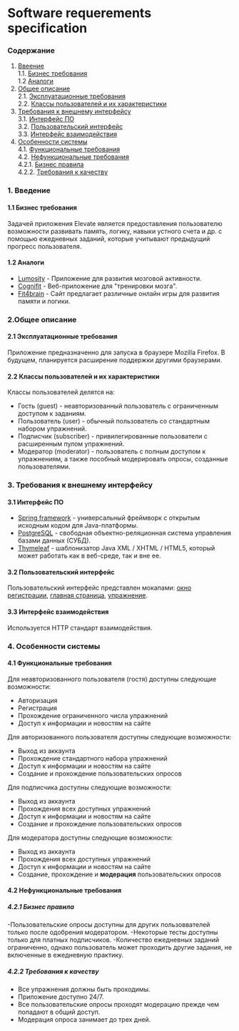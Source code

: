 # Software requerements specification
### Содержание
1. [Ввеение](#1) <br>
  1.1. [Бизнес требования](#1.1) <br>
  1.2 [Аналоги](#1.2) <br>
2. [Общее описание](#2) <br>
  2.1. [Эксплуатационные требования](#2.1) <br>
  2.2. [Классы пользователей и их характеристики](#2.2) <br>
3. [Требования к внешнему интерфейсу](#3) <br>
  3.1. [Интерфейс ПО](#3.1) <br>
  3.2. [Пользовательский интерфейс](#3.2) <br>
  3.3. [Интерфейс взаимодействия](#3.3) <br>
4. [Особенности системы](#4) <br>
  4.1. [Функциональные требования](#4.1) <br>
  4.2. [Нефункциональные требования](#4.2) <br>
     4.2.1. [Бизнес правила](#4.2.1) <br>
     4.2.2. [Требования к качеству](#4.2.2) <br>

### 1. Введение
#### 1.1 Бизнес требования
Задачей приложения Elevate является предоставления пользователю возможности развивать память, логику, навыки устного счета и др. с помощью ежедневных заданий, которые учитывают предыдущий прогресс пользователя.
#### 1.2 Аналоги
- [Lumosity](https://www.lumosity.com/en/ "Lumosity") - Приложение для развития мозговой активности.
- [Cognifit](https://www.cognifit.com/ru/public/games "Cognifit") - Веб-приложение для "тренировки мозга".
- [Fit4brain](https://fit4brain.com/shelf/puzzles "Fit4brain") - Сайт предлагает различные онлайн игры для развития памяти и логики.

### 2.Общее описание
#### 2.1 Эксплуатационные требования
Приложение предназначенно для запуска в браузере Mozilla Firefox. В будущем, планируется расширение поддержки другими браузерами.
#### 2.2 Классы пользователей и их характеристики
Классы пользователей делятся на:
- Гость (guest) - неавторизованный пользователь с ограниченным доступом к заданиям.
- Пользователь (user) - обычный пользователь со стандартным набором упражнений.
- Подписчик (subscriber) - привилегированные пользователи с расширенным пулом упражнений.
- Модератор (moderator) - пользователь с полным доступом к упражнениям, а также пособный модерировать опросы, созданные пользователями.

### 3. Требования к внешнему интерфейсу
#### 3.1 Интерфейс ПО
- [Spring framework](https://spring.io/projects/spring-framework "Spring framework") - универсальный фреймворк с открытым исходным кодом для Java-платформы.
- [PostgreSQL](https://www.postgresql.org/ "PostgreSQL") -  свободная объектно-реляционная система управления базами данных (СУБД). 
- [Thymeleaf](https://www.thymeleaf.org/ "Thymeleaf") - шаблонизатор Java XML / XHTML / HTML5, который может работать как в веб-среде, так и вне ее.
#### 3.2 Пользовательский интерфейс
Пользовательский интерфейс представлен мокапами: [окно регистрации](https://github.com/Sintexer/2020-autumn/blob/master/elevate/documentation/mockups/Login.pdf "окно регистрации"), [главная страница](https://github.com/Sintexer/2020-autumn/blob/master/elevate/documentation/mockups/Home.pdf "главная страница"), [упражнение](https://github.com/Sintexer/2020-autumn/blob/master/elevate/documentation/mockups/Exercise.pdf "упражнение").
#### 3.3 Интерфейс взаимодействия
Используется HTTP стандарт взаимодействия.
### 4. Особенности системы
#### 4.1 Функциональные требования

Для неавторизованного пользователя (гостя) доступны следующие возможности:
- Авторизация
- Регистрация
- Прохождение ограниченного числа упражнений
- Доступ к информации и новостям на сайте

Для авторизованного пользователя доступны следующие возможности:
- Выход из аккаунта
- Прохождение стандартного набора упражнений
- Доступ к информации и новостям на сайте
- Создание и прохождение пользовательских опросов

Для подписчика доступны следующие возможности:
- Выход из аккаунта
- Прохождения всех доступных упражнений
- Доступ к информации и новостям на сайте
- Создание и прохождение пользовательских опросов

Для модератора доступны следующие возможности:
- Выход из аккаунта
- Прохождения всех доступных упражнений
- Доступ к информации и новостям на сайте
- Создание, прохождение и **модерация** пользовательских опросов

#### 4.2 Нефункциональные требования
##### 4.2.1 Бизнес правила
-Пользовательские опросы доступны для других пользоввателей только после одобрения модератором.
-Некоторые тесты доступны только для платных подписчиков.
-Количество ежедневных заданий ограниченно, однако пользователь может проходить другие задания, не включенные в ежедневную практику.

##### 4.2.2 Требования к качеству
- Все упражнения должны быть проходимы.
- Приложение доступно 24/7.
- Все пользовательские опросы проходят модерацию прежде чем попадают в общий доступ.
- Модерация опроса занимает до трех дней.

